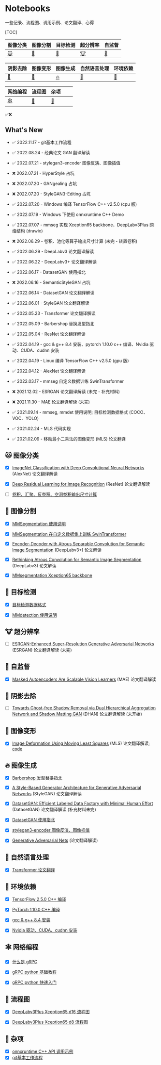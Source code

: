 # Notebooks

一些记录、流程图、调用示例、论文翻译、心得

[TOC]

| 图像分类                 | 图像分割 | 目标检测 | 超分辨率 | 自监督 |
| ------------------------ | -------- | -------- | -------- | -------- |
| [:cat:](#cat-图像分类) | [:dog:](#dog-图像分割) | [:car:](#car-目标检测) | [:cow:](#cow-超分辨率) | [:fox_face:](#fox_face-自监督) |

| 阴影去除                       | 图像变形                 | 图像生成           | 自然语言处理 | 环境依赖 |
| ------------------------------ | ------------------------ | ---------------------- | ------ | ------- |
| [:hamster:](#hamster-阴影去除) | [:deer:](#deer-图像变形) | [:fire:](#fire-图像生成) | [:wolf:](#wolf-自然语言处理) | [:rocket:](#rocket-环境依赖) |

| 网络编程         | 流程图 | 杂项 |      |      |
| ---------------- | ---- | ---- | ---- | ---- |
| [:spider_web:](#spider_web-网络编程) | [:turtle:](#turtle-流程图) | [:sunflower:](#sunflower-杂项) |      |      |

✅❌

## What's New

- ✅ 2022.11.17 - git基本工作流程

- ✅ 2022.08.24 - 经典论文 GAN 翻译解读

- ✅ 2022.07.21 - stylegan3-encoder 图像反演、图像插值

- ❌ 2022.07.21 - HyperStyle 占坑

- ❌ 2022.07.20 - GANgealing 占坑

- ❌ 2022.07.20 - StyleGAN3-Editing 占坑

- ✅ 2022.07.20 - Windows 编译 TensorFlow C++ v2.5.0 (cpu 版)
- ✅ 2022.07.19 - Windows 下使用 onnxruntime C++ Demo
- ✅ 2022.07.07 - mmseg 实现 Xception65 backbone，DeepLabv3Plus 网络结构 (drawio)

- ❌ 2022.06.29 - 卷积、池化等算子输出尺寸计算 (未完 - 转置卷积)

- ✅ 2022.06.29 - DeepLabv3 论文翻译解读

- ✅ 2022.06.22 - DeepLabv3+ 论文翻译解读

- ✅ 2022.06.17 - DatasetGAN 使用指北

- ❌ 2022.06.16 - SemanticStyleGAN 占坑 

- ✅ 2022.06.14 - DatasetGAN 论文翻译解读

- ✅ 2022.06.01 - StyleGAN 论文翻译解读

- ✅ 2022.05.23 - Transformer 论文翻译解读

- ✅ 2022.05.09 - Barbershop 替换发型指北

- ✅ 2022.05.04 - ResNet 论文翻译解读

- ✅ 2022.04.19 - gcc & g++ 8.4 安装、pytorch 1.10.0 c++ 编译、Nvidia 驱动、CUDA、cudnn 安装

- ✅ 2022.04.19 - Linux 编译 TensorFlow C++ v2.5.0 (gpu 版)

- ✅ 2022.04.12 - AlexNet 论文翻译解读

- ✅ 2022.03.17 - mmseg 自定义数据训练 SwinTransformer

- ❌ 2021.12.02 - ESRGAN 论文翻译解读 (未完 - 补充材料)
- ❌ 2021.11.30 - MAE 论文翻译解读 (未完)
- ✅ 2021.09.14 - mmseg, mmdet 使用说明; 目标检测数据格式 (COCO、VOC、YOLO)
- ✅ 2021.02.24 - MLS 代码实现
- ✅ 2021.02.09 - 移动最小二乘法的图像变形 (MLS) 论文翻译



## :cat: 图像分类


- [x] [ImageNet Classification with Deep Convolutional Neural Networks](./Papers/Classification/AlexNet.md) (AlexNet) 论文翻译解读
- [x] [Deep Residual Learning for Image Recognition](./Papers/Classification/ResNet.md) (ResNet) 论文翻译解读
- [ ] [卷积、汇聚、反卷积、空洞卷积输出尺寸计算](./MachineLearning/Classification/卷积池化等算子输出尺寸计算.md)




## :dog: 图像分割

- [x] [MMSegmentation 使用说明](./MachineLearning/OpenMMLab/mmseg自定义数据训练.md)
- [x] [MMSegmentation 在自定义数据集上训练 SwinTransformer](./MachineLearning/OpenMMLab/mmseg自定义数据训练SwinTransformer.md)
- [x] [Encoder-Decoder with Atrous Separable Convolution for Semantic Image Segmentation](./Papers/Segmentation/DeepLabv3Plus.md) (DeepLabv3+) 论文解读
- [x] [Rethinking Atrous Convolution for Semantic Image Segmentation](./Papers/Segmentation/DeepLabv3.md) (DeepLabv3) 论文解读
- [x] [MMsegmentation Xception65 backbone]()



## :car: 目标检测

- [x] [目标检测数据格式](./MachineLearning/ObjectDection/DataFormat.md)
- [x] [MMdetection 使用说明](./MachineLearning/OpenMMLab/mmdet自定义数据训练.md)



## :cow: 超分辨率

- [ ] [ESRGAN-Enhanced Super-Resolution Generative Adversarial Networks](./Papers/SuperResolution/ESRGAN.md) (ESRGAN) 论文翻译解读 (未完)



## :fox_face: 自监督

- [x] [Masked Autoencoders Are Scalable Vision Learners](./Papers/SelfSupervised/MAE.md) (MAE) 论文翻译解读



## :hamster: 阴影去除

- [ ] [Towards Ghost-free Shadow Removal via Dual Hierarchical Aggregation Network and Shadow Matting GAN]() (DHAN) 论文翻译解读 (未开始)



## :deer: 图像变形

- [x] [Image Deformation Using Moving Least Squares](./Papers/Deformation/MLS.md) (MLS) 论文翻译解读; [code](./Code/mls)



## :fire: 图像生成

- [x] [Barbershop 发型替换指北](./MachineLearning/GAN/Barbershop替换发型指北.md)
- [x] [A Style-Based Generator Architecture for Generative Adversarial Networks](./Papers/GAN/StyleGAN.md) (StyleGAN) 论文翻译解读
- [x] [DatasetGAN: Efficient Labeled Data Factory with Minimal Human Effort](./Papers/GAN/DatasetGAN.md) (DatasetGAN) 论文翻译解读 (补充材料未完)
- [x] [DatasetGAN 使用指北](./MachineLearning/GAN/DatasetGAN使用指北.md)
- [x] [stylegan3-encoder 图像反演、图像插值](./MachineLearning/GAN/StyleGAN3编码图像.md)
- [x] [Generative Adversarial Nets](./Papers/GAN/GAN.md) (论文翻译解读)



## :wolf: 自然语言处理

- [x] [Transformer 论文翻译](./Papers/NLP/Transformer.md)



## :rocket: 环境依赖

- [x] [TensorFlow 2.5.0 C++ 编译](./MachineLearning/Env/libtensorflow编译.md)
- [x] [PyTorch 1.10.0 C++ 编译](./MachineLearning/Env/libtorch编译.md)
- [x] [gcc & g++ 8.4 安装](./MachineLearning/Env/gcc&g++安装.md)
- [x] [Nvidia 驱动、CUDA、cudnn 安装](./MachineLearning/Env/NVIDIA驱动&CUDA&CUDNN安装.md)



## :spider_web: 网络编程

- [x] [什么是 gRPC](./Serving/grpc/什么是gRPC.md)
- [x] [gRPC python 基础教程](./Serving/grpc/python/基础教程.md)
- [x] [gRPC python 快速入门](./Serving/grpc/python/快速入门.md)



## :turtle: 流程图

- [x] [DeepLabv3Plus Xception65 d16 流程图](./Flows/DeepLabv3PlusXception65_16.drawio)
- [x] [DeepLabv3Plus Xception65 d8 流程图](./Flows/DeepLabv3PlusXception65_8.drawio)



## :sunflower: 杂项

- [x] [onnxruntime C++ API 调用示例](https://github.com/QWERDF007/onnxruntime_cpp_demo)
- [x] [git基本工作流程](./Code/misc/git基本工作流程.md)

